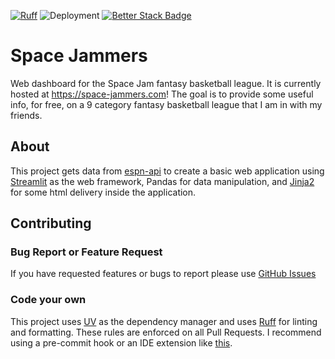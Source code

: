 [![Ruff](https://img.shields.io/endpoint?url=https://raw.githubusercontent.com/astral-sh/ruff/main/assets/badge/v2.json)](https://github.com/astral-sh/ruff)
![Deployment](https://github.com/NathanEmb/space-jam-dashboard/actions/workflows/deploy.yaml/badge.svg)
[![Better Stack Badge](https://uptime.betterstack.com/status-badges/v2/monitor/1pkz4.svg)](https://uptime.betterstack.com/?utm_source=status_badge)

# Space Jammers
Web dashboard for the Space Jam fantasy basketball league. It is currently hosted at https://space-jammers.com! The goal is to provide some useful info, for free, on a 9 category fantasy basketball league that I am in with my friends.

## About
This project gets data from [espn-api](https://github.com/cwendt94/espn-api)  to create a basic web application using [Streamlit](https://streamlit.io/) as the web framework, Pandas for data manipulation, and [Jinja2](https://jinja.palletsprojects.com/en/stable/) for some html delivery inside the application.

## Contributing
### Bug Report or Feature Request
If you have requested features or bugs to report please use [GitHub Issues](https://github.com/NathanEmb/space-jam-dashboard)

### Code your own
This project uses [UV](https://github.com/astral-sh/uv) as the dependency manager and uses [Ruff](https://github.com/astral-sh/ruff) for linting and formatting. These rules are enforced on all Pull Requests. I recommend using a pre-commit hook or an IDE extension like [this](https://marketplace.visualstudio.com/items?itemName=charliermarsh.ruff).